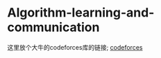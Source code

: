 # Algorithm-learning-and-communication

这里放个大牛的codeforces库的链接;
[codeforces](https://github.com/EndlessCheng/codeforces-go "灵茶山艾府 💭💡🎈")
